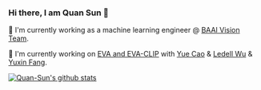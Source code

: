 ### Hi there, I am Quan Sun 👋

🌱 I'm currently working as a machine learning engineer @ [BAAI Vision Team](https://github.com/baaivision).

🔭 I'm currently working on [EVA and EVA-CLIP]([https://github.com/baaivision/EVA/tree/master/clip](https://github.com/baaivision/EVA/tree/master/EVA-CLIP)) with [Yue Cao](http://yue-cao.me/) & [Ledell Wu](https://scholar.google.com/citations?user=-eJHVt8AAAAJ&hl=en) & [Yuxin Fang](https://github.com/Yuxin-CV).

[![Quan-Sun's github stats](https://github-readme-stats.vercel.app/api?username=Quan-Sun)](https://github.com/anuraghazra/github-readme-stats) 
